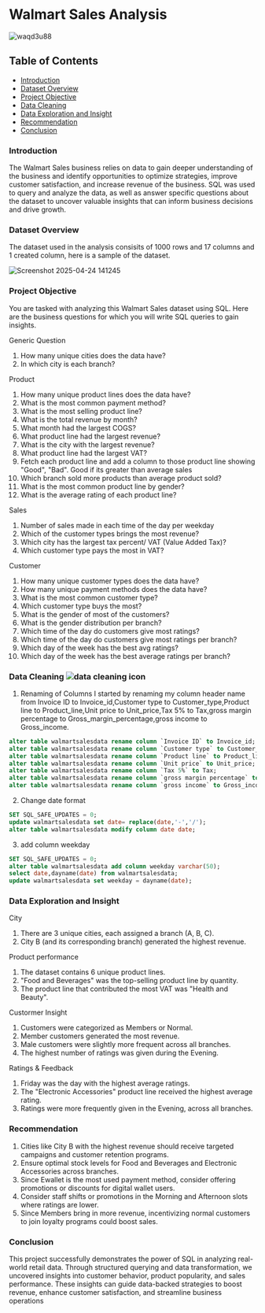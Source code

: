 # Walmart Sales Analysis

![waqd3u88](https://github.com/user-attachments/assets/2f5c8830-27f7-4c21-947d-4c06554fcf99)

## Table of Contents
- [Introduction](#Introduction)
- [Dataset Overview](#Dataset-Overview)
- [Project Objective](#Project-Objective)
- [Data Cleaning](#Data-Cleaning)
- [Data Exploration and Insight](#Data-Exploration-and-Insight)
-  [Recommendation](#Recommendation)
-   [Conclusion](#Conclusion)


### Introduction
The Walmart Sales business relies on data to gain deeper understanding of the business and identify opportunities to optimize strategies, improve customer satisfaction, and increase revenue of the business. SQL was used to query and analyze the data, as well as answer specific questions about the dataset to uncover valuable insights that can inform business decisions and drive growth. 

### Dataset Overview
The dataset used in the analysis consisits of 1000 rows and 17 columns and 1 created column, here is a sample of the dataset.

![Screenshot 2025-04-24 141245](https://github.com/user-attachments/assets/de15cf32-1ab5-4951-a09d-d56266563ffc)

### Project Objective
You are tasked with analyzing this Walmart Sales dataset using SQL. Here are the business questions for which you will write SQL queries to gain insights.

Generic Question
1.	How many unique cities does the data have?
2.	In which city is each branch?
   
Product
1.	How many unique product lines does the data have?
2.	What is the most common payment method?
3.	What is the most selling product line?
4.	What is the total revenue by month?
5.	What month had the largest COGS?
6.	What product line had the largest revenue?
7.	What is the city with the largest revenue?
8.	What product line had the largest VAT?
9.	Fetch each product line and add a column to those product line showing "Good", "Bad". Good if its greater than average sales
10.	Which branch sold more products than average product sold?
11.	What is the most common product line by gender?
12.	What is the average rating of each product line?

Sales
1.	Number of sales made in each time of the day per weekday
2.	Which of the customer types brings the most revenue?
3.	Which city has the largest tax percent/ VAT (Value Added Tax)?
4.	Which customer type pays the most in VAT?
   
Customer
1.	How many unique customer types does the data have?
2.	How many unique payment methods does the data have?
3.	What is the most common customer type?
4.	Which customer type buys the most?
5.	What is the gender of most of the customers?
6.	What is the gender distribution per branch?
7.	Which time of the day do customers give most ratings?
8.	Which time of the day do customers give most ratings per branch?
9.	Which day of the week has the best avg ratings?
10.	Which day of the week has the best average ratings per branch?



### Data Cleaning ![data cleaning icon](https://github.com/user-attachments/assets/79b92730-5b5c-490f-9c24-df5a28fafd01)
1. Renaming of Columns
I started by renaming my column header name from Invoice ID to Invoice_id,Customer type to Customer_type,Product line to Product_line,Unit price to Unit_price,Tax 5% to Tax,gross margin percentage to Gross_margin_percentage,gross income to Gross_income.
```sql
alter table walmartsalesdata rename column `Invoice ID` to Invoice_id;
alter table walmartsalesdata rename column `Customer type` to Customer_type;
alter table walmartsalesdata rename column `Product line` to Product_line;
alter table walmartsalesdata rename column `Unit price` to Unit_price;
alter table walmartsalesdata rename column `Tax 5%` to Tax;
alter table walmartsalesdata rename column `gross margin percentage` to Gross_margin_percentage;
alter table walmartsalesdata rename column `gross income` to Gross_income;
```
2. Change date format
```sql
SET SQL_SAFE_UPDATES = 0;
update walmartsalesdata set date= replace(date,'-','/');
alter table walmartsalesdata modify column date date;
```
3. add column weekday
```sql
SET SQL_SAFE_UPDATES = 0;
alter table walmartsalesdata add column weekday varchar(50);
select date,dayname(date) from walmartsalesdata;
update walmartsalesdata set weekday = dayname(date);
```
### Data Exploration and Insight
City  
1. There are 3 unique cities, each assigned a branch (A, B, C).
2. City B (and its corresponding branch) generated the highest revenue.

Product performance
1. The dataset contains 6 unique product lines.
2. "Food and Beverages" was the top-selling product line by quantity.
3. The product line that contributed the most VAT was "Health and Beauty".

Custormer Insight
1. Customers were categorized as Members or Normal.
2. Member customers generated the most revenue.
3. Male customers were slightly more frequent across all branches.
4. The highest number of ratings was given during the Evening.

Ratings & Feedback
1. Friday was the day with the highest average ratings.
2. The "Electronic Accessories" product line received the highest average rating.   
3. Ratings were more frequently given in the Evening, across all branches.
### Recommendation
1. Cities like City B with the highest revenue should receive targeted campaigns and customer retention programs.
2. Ensure optimal stock levels for Food and Beverages and Electronic Accessories across branches.
3. Since Ewallet is the most used payment method, consider offering promotions or discounts for digital wallet users.
4. Consider staff shifts or promotions in the Morning and Afternoon slots where ratings are lower.
5. Since Members bring in more revenue, incentivizing normal customers to join loyalty programs could boost sales.
### Conclusion
This project successfully demonstrates the power of SQL in analyzing real-world retail data. Through structured querying and data transformation, we uncovered insights into customer behavior, product popularity, and sales performance. These insights can guide data-backed strategies to boost revenue, enhance customer satisfaction, and streamline business operations

